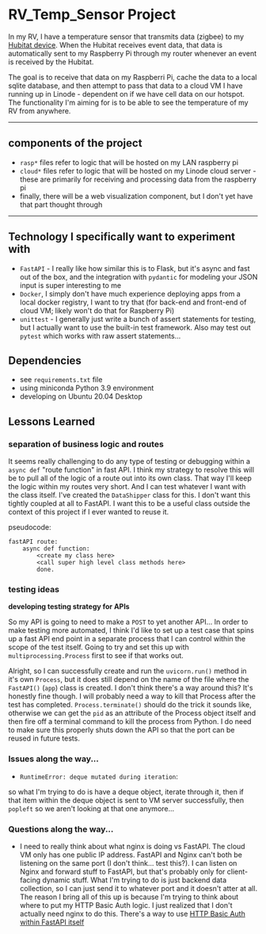 # RV_Temp_Sensor Project

In my RV, I have a temperature sensor that transmits data (zigbee) to my [Hubitat device](https://hubitat.com/). When the Hubitat receives event data, that data is automatically sent to my Raspberry Pi through my router whenever an event is received by the Hubitat. 

The goal is to receive that data on my Raspberri Pi, cache the data to a local sqlite database, and then attempt to pass that data to a cloud VM I have running up in Linode - dependent on if we have cell data on our hotspot. The functionality I'm aiming for is to be able to see the temperature of my RV from anywhere.

---

## components of the project

* `rasp*` files refer to logic that will be hosted on my LAN raspberry pi
* `cloud*` files refer to logic that will be hosted on my Linode cloud server - these are primarily for receiving and processing data from the raspberry pi
* finally, there will be a web visualization component, but I don't yet have that part thought through


---

## Technology I specifically want to experiment with

* `FastAPI` - I really like how similar this is to Flask, but it's async and fast out of the box, and the integration with `pydantic` for modeling your JSON input is super interesting to me
* `Docker`, I simply don't have much experience deploying apps from a local docker registry, I want to try that (for back-end and front-end of cloud VM; likely won't do that for Raspberry Pi)
* `unittest` - I generally just write a bunch of assert statements for testing, but I actually want to use the built-in test framework. Also may test out `pytest` which works with raw assert statements...


## Dependencies

* see `requirements.txt` file
* using miniconda Python 3.9 environment
* developing on Ubuntu 20.04 Desktop


## Lessons Learned



### separation of business logic and routes

It seems really challenging to do any type of testing or debugging within a `async def` "route function" in fast API. I think my strategy to resolve this will be to pull all of the logic of a route out into its own class. That way I'll keep the logic within my routes very short. And I can test whatever I want with the class itself. I've created the `DataShipper` class for this. I don't want this tightly coupled at all to FastAPI. I want this to be a useful class outside the context of this project if I ever wanted to reuse it.

pseudocode: 
```
fastAPI route:
    async def function:
        <create my class here>
        <call super high level class methods here>
        done.
```


### testing ideas

**developing testing strategy for APIs**

So my API is going to need to make a `POST` to yet another API...
In order to make testing more automated, I think I'd like to set up a test case that spins up a fast API end point in a separate process that I can control within the scope of the test itself. Going to try and set this up with `multiprocessing.Process` first to see if that works out.

Alright, so I can successfully create and run the `uvicorn.run()` method in it's own `Process`, but it does still depend on the name of the file where the `FastAPI()` (`app`) class is created. I don't think there's a way around this? It's honestly fine though. I will probably need a way to kill that Process after the test has completed. `Process.terminate()` should do the trick it sounds like, otherwise we can get the `pid` as an attribute of the Process object itself and then fire off a terminal command to kill the process from Python. I do need to make sure this properly shuts down the API so that the port can be reused in future tests. 


### Issues along the way...

* `RuntimeError: deque mutated during iteration`:

so what I'm trying to do is have a deque object, iterate through it, then if that item within the deque object is sent to VM server successfully, then `popleft` so we aren't looking at that one anymore... 


### Questions along the way...

* I need to really think about what nginx is doing vs FastAPI. The cloud VM only has one public IP address. FastAPI and Nginx can't both be listening on the same port (I don't think... test this?). I can listen on Nginx and forward stuff to FastAPI, but that's probably only for client-facing dynamic stuff. What I'm trying to do is just backend data collection, so I can just send it to whatever port and it doesn't atter at all. The reason I bring all of this up is because I'm trying to think about where to put my HTTP Basic Auth logic. I just realized that I don't actually need nginx to do this. There's a way to use [HTTP Basic Auth within FastAPI itself](https://fastapi.tiangolo.com/advanced/security/http-basic-auth/)

